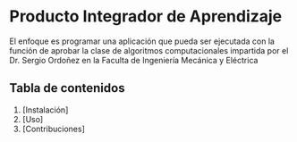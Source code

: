 # Producto Integrador de Aprendizaje
El enfoque es programar una aplicación que pueda ser ejecutada con la función de aprobar la clase de algoritmos computacionales impartida por el Dr. Sergio Ordoñez en la Faculta de Ingeniería Mecánica y Eléctrica

## Tabla de contenidos
1. [Instalación]
2. [Uso]
3. [Contribuciones]
